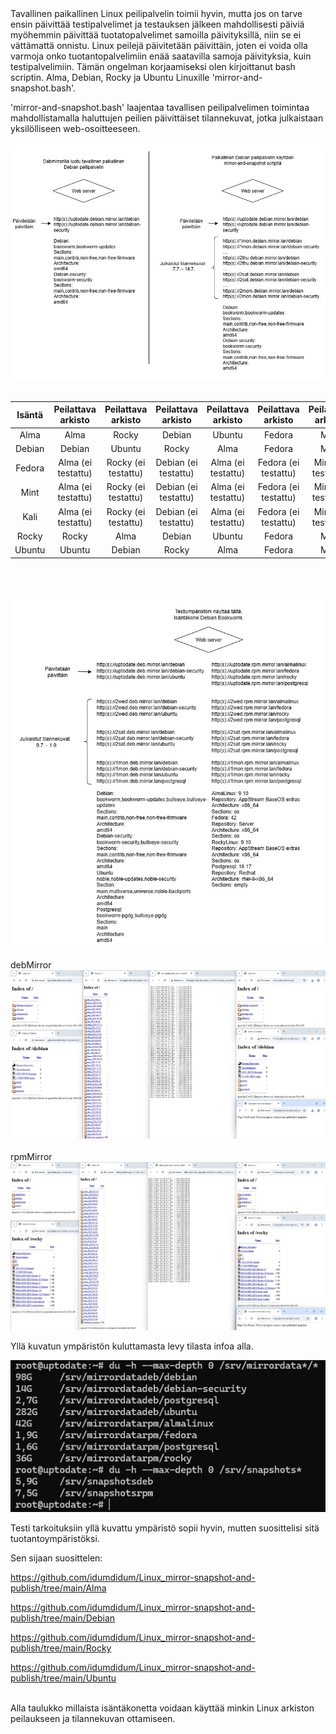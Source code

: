 <br/><br/>
Tavallinen paikallinen Linux peilipalvelin toimii hyvin, mutta jos on tarve ensin päivittää testipalvelimet ja testauksen jälkeen mahdollisesti päiviä myöhemmin päivittää tuotatopalvelimet samoilla päivityksillä, niin se ei vättämattä onnistu.
Linux peilejä päivitetään päivittäin, joten ei voida olla varmoja onko tuotantopalvelimiin enää saatavilla samoja päivityksia, kuin testipalvelimiin.
Tämän ongelman korjaamiseksi olen kirjoittanut bash scriptin.
Alma, Debian, Rocky ja Ubuntu Linuxille 'mirror-and-snapshot.bash'.

'mirror-and-snapshot.bash' laajentaa tavallisen peilipalvelimen toimintaa mahdollistamalla haluttujen peilien
päivittäiset tilannekuvat, jotka julkaistaan yksilölliseen web-osoitteeseen.
<br/><br/>
![mirrordebian](https://github.com/idumdidum/Linux_mirror-snapshot-and-publish/blob/main/tavallinen.jpg)
<br/><br/>

| Isäntä        | Peilattava arkisto   | Peilattava arkisto  | Peilattava arkisto  | Peilattava arkisto  | Peilattava arkisto  | Peilattava arkisto  | Peilattava arkisto  |
| :-------------: |:-------------:|:-----:|:-----:|:-----:|:-----:|:-----:|:-----:|
| Alma        | Alma   | Rocky  | Debian | Ubuntu | Fedora | Mint | Kali |
| Debian      | Debian | Ubuntu | Rocky | Alma | Fedora | Mint | Kali |
| Fedora      | Alma (ei testattu)  | Rocky (ei testattu)  | Debian (ei testattu)| Alma (ei testattu) | Fedora (ei testattu) |  Mint (ei testattu) | Kali (ei testattu) |
| Mint      | Alma (ei testattu)  | Rocky (ei testattu)  | Debian (ei testattu)| Alma (ei testattu) | Fedora (ei testattu) | Mint (ei testattu) | Kali (ei testattu) |
| Kali      | Alma (ei testattu)  | Rocky (ei testattu)  | Debian (ei testattu)| Alma (ei testattu) | Fedora (ei testattu) | Mint (ei testattu) | Kali (ei testattu) |
| Rocky       | Rocky  | Alma   | Debian|Ubuntu| Fedora | Mint | Kali |
| Ubuntu      | Ubuntu | Debian | Rocky | Alma | Fedora | Mint | Kali |
<br/><br/>

![all](https://github.com/idumdidum/Linux_mirror-snapshot-and-publish/blob/main/linuxkaikki.jpg)
<br/><br/>
debMirror
![mirrorskuva1](https://github.com/idumdidum/Linux_mirror-snapshot-and-publish/blob/main/debmirror.jpg)
<br/><br/>
rpmMirror
![mirrorskuva2](https://github.com/idumdidum/Linux_mirror-snapshot-and-publish/blob/main/rpmmirror.jpg)

Yllä kuvatun ympäristön kuluttamasta levy tilasta infoa alla.

![dukaikki](https://github.com/idumdidum/Linux_mirror-snapshot-and-publish/blob/main/dukaikki.jpg)


Testi tarkoituksiin yllä kuvattu ympäristö sopii hyvin, mutten suosittelisi sitä tuotantoympäristöksi.

Sen sijaan suosittelen:

https://github.com/idumdidum/Linux_mirror-snapshot-and-publish/tree/main/Alma

https://github.com/idumdidum/Linux_mirror-snapshot-and-publish/tree/main/Debian

https://github.com/idumdidum/Linux_mirror-snapshot-and-publish/tree/main/Rocky

https://github.com/idumdidum/Linux_mirror-snapshot-and-publish/tree/main/Ubuntu
<br/><br/>

Alla taulukko millaista isäntäkonetta voidaan käyttää minkin Linux arkiston peilaukseen ja tilannekuvan ottamiseen.




